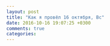 ```yaml
---
layout: post
title: "Как я провёл 16 октября, Вс"
date: 2016-10-16 19:07:25 +0300
comments: true
categories: 
---
```

